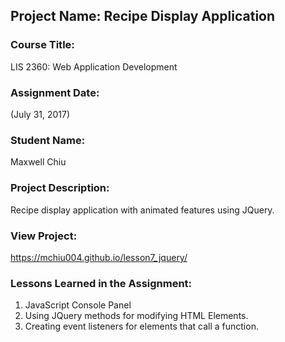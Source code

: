 ## Project Name:  Recipe Display Application

### Course Title:
LIS 2360:  Web Application Development

### Assignment Date:  
(July 31, 2017)

### Student Name:  
Maxwell Chiu

### Project Description:
Recipe display application with animated features using JQuery.

### View Project:
https://mchiu004.github.io/lesson7_jquery/

### Lessons Learned in the Assignment:
1. JavaScript Console Panel
2. Using JQuery methods for modifying HTML Elements.
3. Creating event listeners for elements that call a function.


